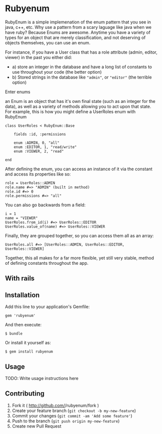 # Rubyenum

RubyEnum is a simple implemenation of the enum pattern that you see in java, c++, etc. Why use a pattern from a scary laguage like java when we have ruby? Because Enums are awesome. Anytime you have a variety of types for an object that are merely classification, and not deserving of objects themselves, you can use an enum. 

For instance, if you have a User class that has a role attribute (admin, editor, viewer) in the past you either did:
- a) store an integer in the database and have a long list of constants to use throughout your code (the better option)
- b) Stored strings in the database like `"admin"`, or `"editor"` (the terrible option)

Enter enums

an Enum is an object that has it's own final state (such as an integer for the data), as well as a variety of methods allowing you to act upon that state. For example, this is how you might define a UserRoles enum with RubyEnum

```
class UserRoles < RubyEnum::Base
    
    fields :id, :permissions

    enum :ADMIN, 0, "all"
    enum :EDITOR, 1, "read/write"
    enum :VIEWER, 2, "read"

end

``` 

After defining the enum, you can access an instance of it via the constant and access its properties like so:

```
role = UserRoles::ADMIN
role.name #=> "ADMIN" (built in method)
role.id #=> 0
role.permissions #=> "all"
```

You can also go backwards from a field:
```
i = 1
name = "VIEWER"
UserRoles.from_id(i) #=> UserRoles::EDITOR
UserRoles.value_of(name) #=> UserRoles::VIEWER
```

Finally, they are grouped together, so you can access them all as an array:
```
UserRoles.all #=> [UserRoles::ADMIN, UserRoles::EDITOR, UserRoles::VIEWER]
```

Together, this all makes for a far more flexible, yet still very stable, method of defining constants throughout the app.

## With rails



## Installation

Add this line to your application's Gemfile:

    gem 'rubyenum'

And then execute:

    $ bundle

Or install it yourself as:

    $ gem install rubyenum

## Usage

TODO: Write usage instructions here

## Contributing

1. Fork it ( http://github.com/<my-github-username>/rubyenum/fork )
2. Create your feature branch (`git checkout -b my-new-feature`)
3. Commit your changes (`git commit -am 'Add some feature'`)
4. Push to the branch (`git push origin my-new-feature`)
5. Create new Pull Request
